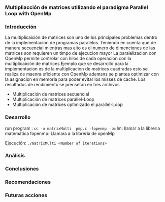### Multipliacción de matrices utilizando el paradigma Parallel Loop with OpenMp

### Introducción

La multiplicaición de matrices son uno de los principales problemas dentro de la implementacion de programas paralelos.
Teniendo en cuenta que de manera secuencial mientras mas alto es el numero de dimenciones de las matrices son requieren un timpo de ejecucion mayor
La paralelizacion con OpenMp permite controlar con hilos de cada operacion con la multiplicaición de matrices 
Ejemplo que se desarrollo para la implementacion es de la multiplicacion de matrices cuadradas esto se realiza de maenra eficiente con OpenMp ademans se plantea optimizar con la asignacion en 
memoria para poder evitar los misses de cache. Los resultados de rendimiento se prensetan en tres archivos
* Multiplicación de matrices secuencial
* Multiplicación de matrices parallel-Loop
* Multiplicación de matrices optimizado el parallel-Loop
 
### Desarrollo

run program :
`cc -o matrixMulti  pmp.c -fopenmp -lm`
lm: llamar a la libreria matemática
fopenmp: Llamara a la libreria de openMp

Ejecución:
`./matrixMulti <Number of iterations>`


### Análisis
### Conclusiones
### Recomendaciones
### Futuras acciones